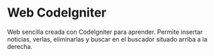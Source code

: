 # Web CodeIgniter

Web sencilla creada con CodeIgniter para aprender. Permite insertar noticias, verlas, eliminarlas y buscar en el buscador situado arriba a la derecha.


